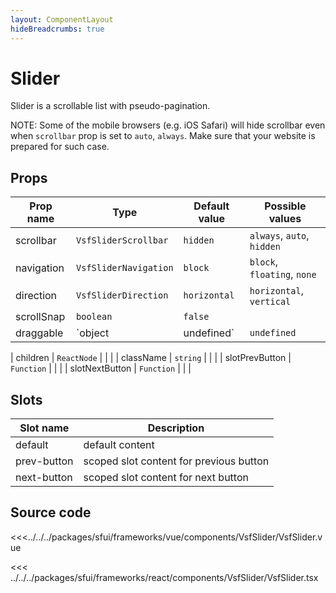 ```yaml
---
layout: ComponentLayout
hideBreadcrumbs: true
---
```

# Slider

Slider is a scrollable list with pseudo-pagination.

NOTE: Some of the mobile browsers (e.g. iOS Safari) will hide scrollbar even when `scrollbar` prop is set to `auto`, `always`. Make sure that your website is prepared for such case.

<Generate />

## Props

| Prop name | Type      | Default value | Possible values |
| --------- | --------- | ------------- | --------------- |
| scrollbar  | `VsfSliderScrollbar`  | `hidden`        | `always`, `auto`, `hidden`    |
| navigation | `VsfSliderNavigation` | `block`        | `block`, `floating`, `none` |
| direction | `VsfSliderDirection` | `horizontal`        | `horizontal`, `vertical` |
| scrollSnap | `boolean`             | `false`       |                     |
| draggable | `object | undefined`   | `undefined`       |                     |
<!-- react -->
| children      | `ReactNode` |               |                 |
| className     | `string`    |               |                 |
| slotPrevButton | `Function`  |               |                 |
| slotNextButton | `Function`  |               |                 |
<!-- end react -->

<!-- vue -->
## Slots

| Slot name | Description       |
| --------- | ----------------- |
| default    |    default content     |
| prev-button | scoped slot content for previous button |
| next-button | scoped slot content for next button |
<!-- end vue -->

## Source code

<!-- vue -->
<<<../../../packages/sfui/frameworks/vue/components/VsfSlider/VsfSlider.vue
<!-- end vue -->
<!-- react -->
<<< ../../../packages/sfui/frameworks/react/components/VsfSlider/VsfSlider.tsx
<!-- end react -->
